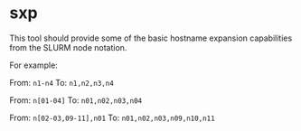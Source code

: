 # sxp

This tool should provide some of the basic hostname expansion capabilities
from the SLURM node notation.

For example:

From: `n1-n4`
To: `n1,n2,n3,n4`

From: `n[01-04]`
To: `n01,n02,n03,n04`

From: `n[02-03,09-11],n01`
To: `n01,n02,n03,n09,n10,n11`
